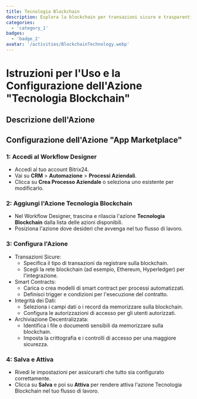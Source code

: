```yaml
---
title: Tecnologia Blockchain
description: Esplora la blockchain per transazioni sicure e trasparenti.
categories: 
  - 'category_1'
badges: 
  - 'badge_2'
avatar: '/activities/BlockchainTechnology.webp'
---
```

# Istruzioni per l'Uso e la Configurazione dell'Azione "Tecnologia Blockchain"

## Descrizione dell'Azione

## **Configurazione dell'Azione "App Marketplace"**

### 1: Accedi al Workflow Designer
- Accedi al tuo account Bitrix24.
- Vai su **CRM** > **Automazione** > **Processi Aziendali**.
- Clicca su **Crea Processo Aziendale** o seleziona uno esistente per modificarlo.

### 2: Aggiungi l'Azione Tecnologia Blockchain
- Nel Workflow Designer, trascina e rilascia l'azione **Tecnologia Blockchain** dalla lista delle azioni disponibili.
- Posiziona l'azione dove desideri che avvenga nel tuo flusso di lavoro.

### 3: Configura l'Azione
- Transazioni Sicure:
  - Specifica il tipo di transazioni da registrare sulla blockchain.
  - Scegli la rete blockchain (ad esempio, Ethereum, Hyperledger) per l'integrazione.
- Smart Contracts:
  - Carica o crea modelli di smart contract per processi automatizzati.
  - Definisci trigger e condizioni per l'esecuzione del contratto.
- Integrità dei Dati:
  - Seleziona i campi dati o i record da memorizzare sulla blockchain.
  - Configura le autorizzazioni di accesso per gli utenti autorizzati.
- Archiviazione Decentralizzata:
  - Identifica i file o documenti sensibili da memorizzare sulla blockchain.
  - Imposta la crittografia e i controlli di accesso per una maggiore sicurezza.

### 4: Salva e Attiva
- Rivedi le impostazioni per assicurarti che tutto sia configurato correttamente.
- Clicca su **Salva** e poi su **Attiva** per rendere attiva l'azione Tecnologia Blockchain nel tuo flusso di lavoro.
